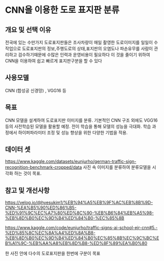 # CNN을 이용한 도로 표지판 분류
## 개요 및 선택 이유
전국에 있는 수만가지 도로표지판들은 조사차량이 매일 촬영한 도로이미지를 일일이 수작업으로 도로표지판의 정보,주행도로의 상태,표지판의 오염도나 파손유무를 사람이 관리하고 검수하기때문에 수많은 인력과 운영비용이 필요하다 이 것을 줄이기 위하여 CNN을 이용하여 쉽고 빠르게 표지판구분을 할 수 있다
## 사용모델
CNN (합성공 신경망) , VGG16 등 
## 목표 
CNN 모델을 설계하여 도로표지판 이미지를 분류. 기본적인 CNN 구조 외에도 VGG16 등의 사전학습된 모델을 활용할 예정. 전이 학습을 통해 모델의 성능을 극대화.
학습 과정에서 하이퍼파라미터 조정 및 성능 향상을 위한 다양한 기법을 적용.
## 데이터 셋
https://www.kaggle.com/datasets/eunjurho/german-traffic-sign-recognition-benchmark-cropped/data
사진 속 이미지를 분류하여 분류모델을 시각화 하는 것이 목표.
## 참고 및 개선사항
https://velog.io/@hyesukim1/%EB%94%A5%EB%9F%AC%EB%8B%9D-CNN-%EA%B5%90%ED%86%B5-%ED%91%9C%EC%A7%80%ED%8C%90-%EB%B6%84%EB%A5%98-%EB%8D%B0%EC%9D%B4%ED%84%B0-%EC%85%8B

https://www.kaggle.com/code/eunjurho/traffic-signs-ai-school-ejr-cnn#5.-%ED%85%8C%EC%8A%A4%ED%8A%B8-%EB%8D%B0%EC%9D%B4%ED%84%B0%EC%85%8B%EC%9C%BC%EB%A1%9C-%EB%AA%A8%EB%8D%B8-%ED%8F%89%EA%B0%80

한 사진 안에 다수의 도로표지판을 한번에 구분이 목표
